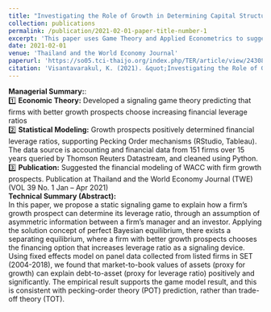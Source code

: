 ```yaml
---
title: "Investigating the Role of Growth in Determining Capital Structure in Thai Stock Market (SET) through Signaling Game"
collection: publications
permalink: /publication/2021-02-01-paper-title-number-1
excerpt: 'This paper uses Game Theory and Applied Econometrics to suggest financial modeling'
date: 2021-02-01
venue: 'Thailand and the World Economy Journal'
paperurl: 'https://so05.tci-thaijo.org/index.php/TER/article/view/243081'
citation: 'Visantavarakul, K. (2021). &quot;Investigating the Role of Growth in Determining Capital Structure in Thai Stock Market (SET) through Signaling Game.&quot; <i>Thailand and The World Economy</i>. 39(1), 58–72. Retrieved from https://so05.tci-thaijo.org/index.php/TER/article/view/243081'
---
```

**Managerial Summary:**:  
1️⃣ **Economic Theory:** Developed a signaling game theory predicting that firms with better growth prospects choose increasing financial leverage ratios  
2️⃣ **Statistical Modeling:** Growth prospects positively determined financial leverage ratios, supporting Pecking Order mechanisms (RStudio, Tableau). The data source is accounting and financial data from 151 firms over 15 years queried by Thomson Reuters Datastream, and cleaned using Python.  
3️⃣ **Publication:**	Suggested the financial modeling of WACC with firm growth prospects. Publication at Thailand and the World Economy Journal (TWE) (VOL 39 No. 1 Jan – Apr 2021)  
**Technical Summary (Abstract):**  
In this paper, we propose a static signaling game to explain how a firm’s growth prospect can determine its leverage ratio, through an assumption of asymmetric information between a firm’s manager and an investor.  Applying the solution concept of perfect Bayesian equilibrium, there exists a separating equilibrium, where a firm with better growth prospects chooses the financing option that increases leverage ratio as a signaling device. Using fixed effects model on panel data collected from listed firms in SET (2004-2018), we found that market-to-book values of assets (proxy for growth) can explain debt-to-asset (proxy for leverage ratio) positively and significantly. The empirical result supports the game model result, and this is consistent with pecking-order theory (POT) prediction, rather than trade-off theory (TOT).
